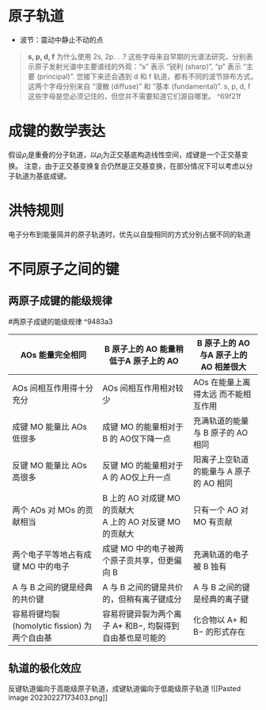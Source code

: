 # 原子轨道
* 波节：震动中静止不动的点
>**s, p, d, f**
为什么使用 2s, 2p. . .? 这些字母来自早期的光谱法研究，分别表示原子发射光谱中主要谱线的外观：“s” 表示 “锐利 (sharp)”, “p” 表示 “主要 (principal)”. 您接下来还会遇到 d 和 f 轨道，都有不同的波节排布方式，这两个字母分别来自 “漫散 (diffuse)” 和 “基本 (fundamental)”. s, p, d, f 这些字母是您必须记住的，但您并不需要知道它们源自哪里。 ^69f21f
# 成键的数学表达
假设$\rho_i$是重叠的分子轨道，以$\rho_i$为正交基底构造线性空间，成键是一个正交基变换。
注意，由于正交基变换复合仍然是正交基变换，在部分情况下可以考虑以分子轨道为基底成键。

# 洪特规则
电子分布到能量简并的原子轨道时，优先以自旋相同的方式分别占据不同的轨道

# 不同原子之间的键
## 两原子成键的能级规律
#两原子成键的能级规律 ^9483a3

| AOs 能量完全相同                   | B 原子上的 AO 能量稍低于A 原子上的 AO | B 原子上的 AO 与A 原子上的 AO 相差很大 |
| ---------------------------------- | ------------------------------------- | -------------------------------------- |
| AOs 间相互作用得十分充分           |      AOs 间相互作用相对较少                                 | AOs 在能量上离得太远 而不能相互作用                                       |
| 成键 MO 能量比 AOs 低很多          |           成键 MO 的能量相对于 B 的 AO仅下降一点                            |    充满轨道的能量与 B 原子的 AO相同                                    |
| 反键 MO 能量比 AOs 高很多          |               反键 MO 的能量相对于 A 的 AO仅上升一点                        |    阳离子上空轨道的能量与 A 原子的 AO 相同                                    |
| 两个 AOs 对 MOs 的贡献相当         |                  B 上的 AO 对成键 MO 的贡献大<br>A 上的 AO 对反键 MO 的贡献大                     |  只有一个 AO 对 MO 有贡献                                     |
| 两个电子平等地占有成键 MO 中的电子 |                      成键 MO 中的电子被两个原子贡共享，但更偏向 B                |              充满轨道的电子被 B 独有                          |
| A 与 B 之间的键是经典的共价键      |                             A 与 B 之间的键是共价的，但稍有离子键成分          |                     A 与 B 之间的键是经典的离子键                   |
| 容易将键均裂 (homolytic fission) 为两个自由基                                   |      容易将键异裂为两个离子 A+ 和B−, 均裂得到自由基也是可能的                                 |  化合物以 A+ 和 B− 的形式存在                                      | ^zagkvz

## 轨道的极化效应
反键轨道偏向于高能级原子轨道，成键轨道偏向于低能级原子轨道
![[Pasted image 20230227173403.png]]


